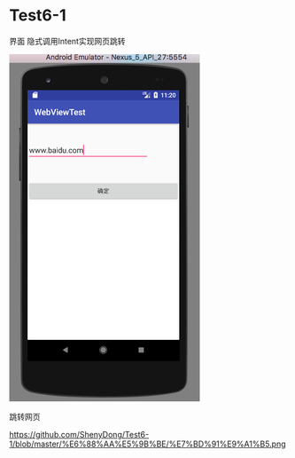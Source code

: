 # Test6-1

界面 隐式调用Intent实现网页跳转


![AAA](https://github.com/ShenyDong/Test6-1/blob/master/%E6%88%AA%E5%9B%BE/%E7%95%8C%E9%9D%A2.png)

跳转网页

https://github.com/ShenyDong/Test6-1/blob/master/%E6%88%AA%E5%9B%BE/%E7%BD%91%E9%A1%B5.png
